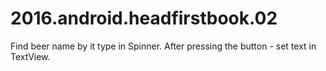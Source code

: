 # 2016.android.headfirstbook.02

Find beer name by it type in Spinner.
After pressing the button - set text in TextView.
